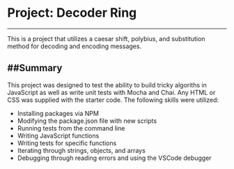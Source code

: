 # Project: Decoder Ring
---
This is a project that utilizes a caesar shift, polybius, and substitution method for decoding and encoding messages.

##Summary
---
This project was designed to test the ability to build tricky algoriths in JavaScript as well as write unit tests with Mocha and Chai. Any HTML or CSS was supplied with the starter code. The following skills were utilized:
- Installing packages via NPM
- Modifying the package.json file with new scripts
- Running tests from the command line
- Writing JavaScript functions
- Writing tests for specific functions
- Iterating through strings, objects, and arrays
- Debugging through reading errors and using the VSCode debugger
